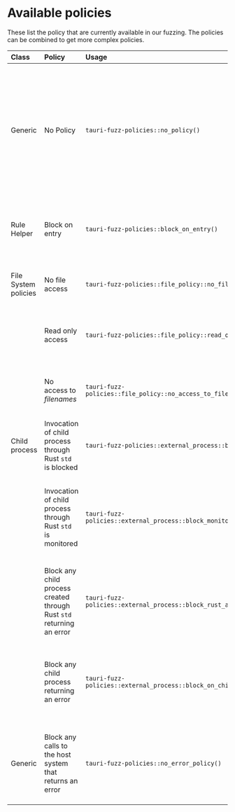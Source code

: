 # Available policies

These list the policy that are currently available in our fuzzing.
The policies can be combined to get more complex policies.

| Class                | Policy                                                                | Usage                                                                          | Description                                                                                                                                         |
| :------------------- | :-------------------------------------------------------------------- | :----------------------------------------------------------------------------- | :-------------------------------------------------------------------------------------------------------------------------------------------------- |
| Generic              | No Policy                                                             | `tauri-fuzz-policies::no_policy()`                                             | No functions are monitored and this will not provoke crashes. Used if your fuzz target can inherently crash and you just want to investigate those. |
| Rule Helper          | Block on entry                                                        | `tauri-fuzz-policies::block_on_entry()`                                        | The function monitored with this rule will just automatically crash when called.                                                                    |
| File System policies | No file access                                                        | `tauri-fuzz-policies::file_policy::no_file_access()`                           | Any access to file system will provoke a crash.                                                                                                     |
|                      | Read only access                                                      | `tauri-fuzz-policies::file_policy::read_only_access()`                         | Any access to file system with write access will provoke a crash.                                                                                   |
|                      | No access to _filenames_                                              | `tauri-fuzz-policies::file_policy::no_access_to_filenames(filenames)`          | Any access to the files given as parameter will provoke a crash.                                                                                    |
| Child process        | Invocation of child process through Rust `std` is blocked             | `tauri-fuzz-policies::external_process::block_on_entry()`                      | Any child process created through Rust `std::process` is blocked                                                                                    |
|                      | Invocation of child process through Rust `std` is monitored           | `tauri-fuzz-policies::external_process::block_monitored_binaries(binaries)`    | Any child process created through Rust `std::process` is monitored and specified binaries are blocked                                               |
|                      | Block any child process created through Rust `std` returning an error | `tauri-fuzz-policies::external_process::block_rust_api_return_error()`         | Any child process created through Rust `std::process` will be blocked if returning an error status                                                  |
|                      | Block any child process returning an error                            | `tauri-fuzz-policies::external_process::block_on_child_process_error_status()` | Any child process created and waited with `wait`, `waitpid` or `waitid` will be blocked if returning an error status                                |
| Generic              | Block any calls to the host system that returns an error              | `tauri-fuzz-policies::no_error_policy()`                                       | We plan to monitor: child processes, file system and networking (ongoing work)                                                                      |
